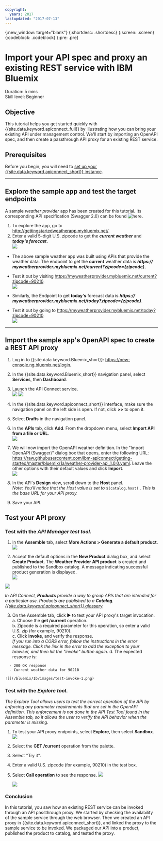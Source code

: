 ```yaml
---
copyright:
  years: 2017
lastupdated: "2017-07-13"
---
```


{:new_window: target="blank"}
{:shortdesc: .shortdesc}
{:screen: .screen}
{:codeblock: .codeblock}
{:pre: .pre}

# Import your API spec and proxy an existing REST service with IBM Bluemix
Duration: 5 mins  
Skill level: Beginner  

## Objective
This tutorial helps you get started quickly with {{site.data.keyword.apiconnect_full}} by illustrating how you can bring your existing API under management control. We'll start by importing an OpenAPI spec, and then create a passthrough API proxy for an existing REST service.

## Prerequisites
Before you begin, you will need to <a href="https://github.com/ibm-apiconnect/getting-started/tree/master/bluemix/0-prereq" target="blank">set up your {{site.data.keyword.apiconnect_short}} instance</a>.

---


## Explore the sample app and test the target endpoints
A sample _weather provider_ app has been created for this tutorial. Its corresponding API specification (Swagger 2.0) can be found ![here](https://raw.githubusercontent.com/ibm-apiconnect/getting-started/master/bluemix/1a/weather-provider-api_1.0.0.yaml).
1. To explore the app, go to http://gettingstartedweatherapp.mybluemix.net/.  
2. Enter a valid 5-digit U.S. zipcode to get the _**current weather**_ and _**today's forecast**_.  
![](images/explore-weatherapp-1.png)

  - The above sample weather app was built using APIs that provide the weather data. The endpoint to get the **current** weather data is _**https:// myweatherprovider<span></span>.mybluemix.net/current?zipcode={zipcode}**_.
  - Test it out by visiting https://myweatherprovider.mybluemix.net/current?zipcode=90210.  
  ![](images/explore-weatherapp-2.png)

  - Similarly, the Endpoint to get **today's** forecast data is _**https:// myweatherprovider<span></span>.mybluemix.net/today?zipcode={zipcode}**_.
  - Test it out by going to https://myweatherprovider.mybluemix.net/today?zipcode=90210.  
  ![](images/explore-weatherapp-3.png)


---

## Import the sample app's OpenAPI spec to create a REST API proxy
1. Log in to {{site.data.keyword.Bluemix_short}}: https://new-console.ng.bluemix.net/login.
2. In the {{site.data.keyword.Bluemix_short}} navigation panel, select **Services**, then **Dashboard**.
3. Launch the API Connect service.  
   ![](images/login-1.png)   ![](images/login-2.png)  
  
4. In the {{site.data.keyword.apiconnect_short}} interface, make sure the navigation panel on the left side is open. If not, click **>>** to open it.  
5. Select **Drafts** in the navigation panel.   
6. In the **APIs** tab, click **Add**. From the dropdown menu, select **Import API from a file or URL**.  
     ![](images/import-1.png) 
 
7. We will now import the OpenAPI weather definition. In the "Import OpenAPI (Swagger)" dialog box that opens, enter the following URL:
https://raw.githubusercontent.com/ibm-apiconnect/getting-started/master/bluemix/1a/weather-provider-api_1.0.0.yaml. Leave the other options with their default values and click **Import**.  
    ![](images/import-2.png)  

8. In the API's **Design** view, scroll down to the **Host** panel.   
_Note: You'll notice that the Host value is set to_ ```$(catalog.host)``` _. This is the base URL for your API proxy._
9. Save your API.


## Test your API proxy

### Test with the _API Manager test tool_.
1. In the **Assemble** tab, select **More Actions > Generate a default product**.  
  ![](/bluemix/1a/images/generate-default-product-1.png)   
  
2. Accept the default options in the **New Product** dialog box, and select **Create Product**. The **Weather Provider API product** is created and published to the Sandbox catalog. A message indicating successful product generation is displayed.  
  ![](/bluemix/1a/images/generate-default-product-2.png)  
  
  ![](/bluemix/1a/images/generate-default-product-3.png) 

  _In API Connect, **Products** provide a way to group APIs that are intended for a particular use. Products are published to a **Catalog**.  [{{site.data.keyword.apiconnect_short}} glossary](../apic_glossary.html)_

3. On the Assemble tab, click ► to test your API proxy's target invocation.
  a. Choose the **get /current** operation.  
  b. Zipcode is a required parameter for this operation, so enter a valid U.S. zip (for example, 90210).  
  c. Click **invoke**, and verify the response.  
  _If you run into a CORS error, follow the instructions in the error message. Click the link in the error to add the exception to your browser, and then hit the "invoke" button again._
  d. The expected response is:
  ```
    - 200 OK response
    - Current weather data for 90210  
  ```
    ![](/bluemix/1b/images/test-invoke-1.png)


### Test with the _Explore tool_.
_The Explore Tool allows users to test the correct operation of the API by enforcing any parameter requirements that are set in the OpenAPI definition. This enforcement is not done in the API Test Tool found in the Assemble tab, so it allows the user to verify the API behavior when the parameter is missing._

1. To test your API proxy endpoints, select **Explore**, then select **Sandbox**.
    ![](images/test-explore-1.png)
2. Select the **GET /current** operation from the palette.
3. Select "Try it".  
4. Enter a valid U.S. zipcode (for example, 90210) in the test box.
5. Select **Call operation** to see the response.
  ![](images/test-explore-2.png)

    ![](images/test-explore-3.png)


### Conclusion
In this tutorial, you saw how an existing REST service can be invoked through an API passthrough proxy. We started by checking the availability of the sample service through the web browser. Then we created an API proxy in {{site.data.keyword.apiconnect_short}}, and linked the proxy to the sample service to be invoked. We packaged our API into a product, published the product to catalog, and tested the proxy.

